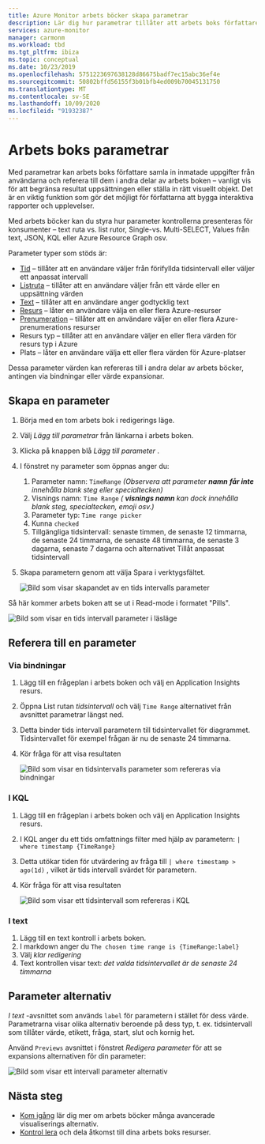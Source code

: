 ```yaml
---
title: Azure Monitor arbets böcker skapa parametrar
description: Lär dig hur parametrar tillåter att arbets boks författare samlar in inmatade användare och refererar till dem i andra delar av arbets boken.
services: azure-monitor
manager: carmonm
ms.workload: tbd
ms.tgt_pltfrm: ibiza
ms.topic: conceptual
ms.date: 10/23/2019
ms.openlocfilehash: 5751223697638128d86675badf7ec15abc36ef4e
ms.sourcegitcommit: 50802bffd56155f3b01bfb4ed009b70045131750
ms.translationtype: MT
ms.contentlocale: sv-SE
ms.lasthandoff: 10/09/2020
ms.locfileid: "91932387"
---
```

# <a name="workbook-parameters"></a>Arbets boks parametrar

Med parametrar kan arbets boks författare samla in inmatade uppgifter från användarna och referera till dem i andra delar av arbets boken – vanligt vis för att begränsa resultat uppsättningen eller ställa in rätt visuellt objekt. Det är en viktig funktion som gör det möjligt för författarna att bygga interaktiva rapporter och upplevelser. 

Med arbets böcker kan du styra hur parameter kontrollerna presenteras för konsumenter – text ruta vs. list rutor, Single-vs. Multi-SELECT, Values från text, JSON, KQL eller Azure Resource Graph osv.  

Parameter typer som stöds är:
* [Tid](workbooks-time.md) – tillåter att en användare väljer från förifyllda tidsintervall eller väljer ett anpassat intervall
* [Listruta](workbooks-dropdowns.md) – tillåter att en användare väljer från ett värde eller en uppsättning värden
* [Text](workbooks-text.md) – tillåter att en användare anger godtycklig text
* [Resurs](workbooks-resources.md) – låter en användare välja en eller flera Azure-resurser
* [Prenumeration](workbooks-resources.md) – tillåter att en användare väljer en eller flera Azure-prenumerations resurser
* Resurs typ – tillåter att en användare väljer en eller flera värden för resurs typ i Azure
* Plats – låter en användare välja ett eller flera värden för Azure-platser

Dessa parameter värden kan refereras till i andra delar av arbets böcker, antingen via bindningar eller värde expansionar.

## <a name="creating-a-parameter"></a>Skapa en parameter
1. Börja med en tom arbets bok i redigerings läge.
2. Välj _Lägg till parametrar_ från länkarna i arbets boken.
3. Klicka på knappen blå _Lägg till parameter_ .
4. I fönstret ny parameter som öppnas anger du:
    1. Parameter namn: `TimeRange` *(Observera att parameter __namn__ **får inte** innehålla blank steg eller specialtecken)*
    2. Visnings namn: `Time Range` *( __visnings namn__ kan dock innehålla blank steg, specialtecken, emoji osv.)*  
    2. Parameter typ: `Time range picker`
    3. Kunna `checked`
    4. Tillgängliga tidsintervall: senaste timmen, de senaste 12 timmarna, de senaste 24 timmarna, de senaste 48 timmarna, de senaste 3 dagarna, senaste 7 dagarna och alternativet Tillåt anpassat tidsintervall
5. Skapa parametern genom att välja Spara i verktygsfältet.

   ![Bild som visar skapandet av en tids intervalls parameter](./media/workbooks-parameters/time-settings.png)

Så här kommer arbets boken att se ut i Read-mode i formatet "Pills".

   ![Bild som visar en tids intervall parameter i läsläge](./media/workbooks-parameters/parameters-time.png)

## <a name="referencing-a-parameter"></a>Referera till en parameter
### <a name="via-bindings"></a>Via bindningar
1. Lägg till en frågeplan i arbets boken och välj en Application Insights resurs.
2. Öppna List rutan _tidsintervall_ och välj `Time Range` alternativet från avsnittet parametrar längst ned.
3. Detta binder tids intervall parametern till tidsintervallet för diagrammet. Tidsintervallet för exempel frågan är nu de senaste 24 timmarna.
4. Kör fråga för att visa resultaten

    ![Bild som visar en tidsintervalls parameter som refereras via bindningar](./media/workbooks-parameters/time-binding.png)

### <a name="in-kql"></a>I KQL
1. Lägg till en frågeplan i arbets boken och välj en Application Insights resurs.
2. I KQL anger du ett tids omfattnings filter med hjälp av parametern: `| where timestamp {TimeRange}`
3. Detta utökar tiden för utvärdering av fråga till `| where timestamp > ago(1d)` , vilket är tids intervall svärdet för parametern.
4. Kör fråga för att visa resultaten

    ![Bild som visar ett tidsintervall som refereras i KQL](./media/workbooks-parameters/time-in-code.png)

### <a name="in-text"></a>I text 
1. Lägg till en text kontroll i arbets boken.
2. I markdown anger du `The chosen time range is {TimeRange:label}`
3. Välj _klar redigering_
4. Text kontrollen visar text: _det valda tidsintervallet är de senaste 24 timmarna_

## <a name="parameter-options"></a>Parameter alternativ
_I text_ -avsnittet som används `label` för parametern i stället för dess värde. Parametrarna visar olika alternativ beroende på dess typ, t. ex. tidsintervall som tillåter värde, etikett, fråga, start, slut och kornig het.

Använd `Previews` avsnittet i fönstret _Redigera parameter_ för att se expansions alternativen för din parameter:

![Bild som visar ett intervall parameter alternativ](./media/workbooks-parameters/time-previews.png)

## <a name="next-steps"></a>Nästa steg

* [Kom igång](workbooks-visualizations.md) lär dig mer om arbets böcker många avancerade visualiserings alternativ.
* [Kontrol lera](workbooks-access-control.md) och dela åtkomst till dina arbets boks resurser.

